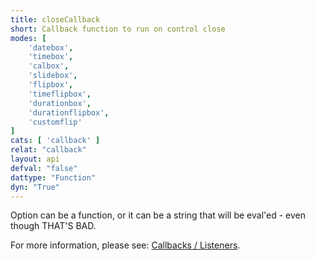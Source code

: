 ```yaml
---
title: closeCallback
short: Callback function to run on control close
modes: [
	'datebox',
	'timebox',
	'calbox',
	'slidebox',
	'flipbox',
	'timeflipbox',
	'durationbox',
	'durationflipbox',
	'customflip'
]
cats: [ 'callback' ]
relat: "callback"
layout: api
defval: "false"
dattype: "Function"
dyn: "True"
---
```


Option can be a function, or it can be a string that will be eval'ed - even though
THAT'S BAD.

For more information, please see: [Callbacks / Listeners]({{site.basesite}}doc/6-1-callback/).


